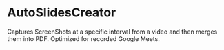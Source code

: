 # AutoSlidesCreator
Captures ScreenShots at a specific interval from a video and then merges them into PDF. Optimized for recorded Google Meets.
